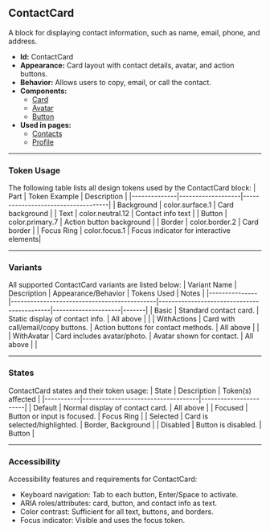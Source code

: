## ContactCard
A block for displaying contact information, such as name, email, phone, and address.
- **Id:** ContactCard
- **Appearance:** Card layout with contact details, avatar, and action buttons.
- **Behavior:** Allows users to copy, email, or call the contact.
- **Components:**
  - [Card](../components/Card.md)
  - [Avatar](../components/Avatar.md)
  - [Button](../components/Button.md)
- **Used in pages:**
  - [Contacts](../pages/Contacts.md)
  - [Profile](../pages/Profile.md)

---

### Token Usage
The following table lists all design tokens used by the ContactCard block:
| Part         | Token Example      | Description                        |
|--------------|-------------------|------------------------------------|
| Background   | color.surface.1   | Card background                    |
| Text         | color.neutral.12  | Contact info text                  |
| Button       | color.primary.7   | Action button background           |
| Border       | color.border.2    | Card border                        |
| Focus Ring   | color.focus.1     | Focus indicator for interactive elements|

---

### Variants
All supported ContactCard variants are listed below:
| Variant Name   | Description                                 | Appearance/Behavior                        | Tokens Used         | Notes |
|---------------|---------------------------------------------|--------------------------------------------|---------------------|-------|
| Basic         | Standard contact card.                       | Static display of contact info.            | All above           |       |
| WithActions   | Card with call/email/copy buttons.           | Action buttons for contact methods.        | All above           |       |
| WithAvatar    | Card includes avatar/photo.                  | Avatar shown for contact.                  | All above           |       |

---

### States
ContactCard states and their token usage:
| State     | Description                        | Token(s) affected      |
|-----------|------------------------------------|-----------------------|
| Default   | Normal display of contact card.    | All above             |
| Focused   | Button or input is focused.        | Focus Ring            |
| Selected  | Card is selected/highlighted.      | Border, Background    |
| Disabled  | Button is disabled.                | Button                |

---

### Accessibility
Accessibility features and requirements for ContactCard:
- Keyboard navigation: Tab to each button, Enter/Space to activate.
- ARIA roles/attributes: card, button, and contact info as text.
- Color contrast: Sufficient for all text, buttons, and borders.
- Focus indicator: Visible and uses the focus token.
